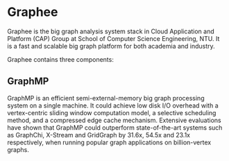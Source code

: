 # Graphee
Graphee is the big graph analysis system stack in Cloud Application and Platform (CAP) Group at School of Computer Science Engineering, NTU. It is a fast and scalable big graph platform for both academia and industry.

Graphee contains three components:

## GraphMP
GraphMP is an efficient semi-external-memory big graph processing system on a single machine. It could achieve low disk I/O overhead with a vertex-centric sliding window computation model, a selective scheduling method, and a compressed edge cache mechanism. Extensive evaluations have shown that GraphMP could outperform state-of-the-art systems such as GraphChi, X-Stream and GridGraph by 31.6x, 54.5x and 23.1x respectively, when running popular graph applications on billion-vertex graphs.
